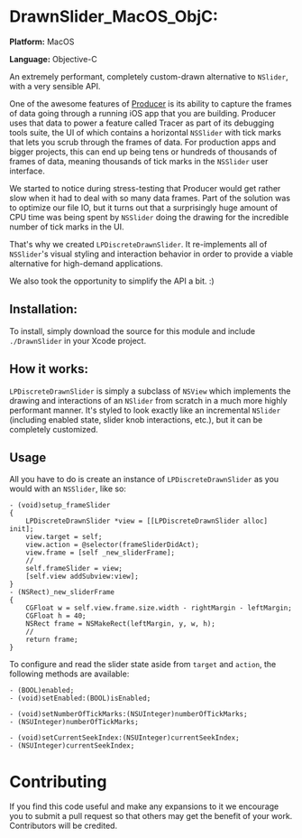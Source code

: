 # DrawnSlider\_MacOS\_ObjC:

**Platform:** MacOS

**Language:** Objective-C

An extremely performant, completely custom-drawn alternative to `NSlider`, with a very sensible API.

One of the awesome features of [Producer](http://www.getproducer.com) is its ability to capture the frames of data going through a running iOS app that you are building. Producer uses that data to power a feature called Tracer as part of its debugging tools suite, the UI of which contains a horizontal `NSSlider` with tick marks that lets you scrub through the frames of data. For production apps and bigger projects, this can end up being tens or hundreds of thousands of frames of data, meaning thousands of tick marks in the `NSSlider` user interface.

We started to notice during stress-testing that Producer would get rather slow when it had to deal with so many data frames. Part of the solution was to optimize our file IO, but it turns out that a surprisingly huge amount of CPU time was being spent by `NSSlider` doing the drawing for the incredible number of tick marks in the UI.

That's why we created `LPDiscreteDrawnSlider`. It re-implements all of `NSSlider`'s visual styling and interaction behavior in order to provide a viable alternative for high-demand applications. 

We also took the opportunity to simplify the API a bit. :)


## Installation:

To install, simply download the source for this module and include `./DrawnSlider` in your Xcode project. 

## How it works:

`LPDiscreteDrawnSlider` is simply a subclass of `NSView` which implements the drawing and interactions of an `NSlider` from scratch in a much more highly performant manner. It's styled to look exactly like an incremental `NSlider` (including enabled state, slider knob interactions, etc.), but it can be completely customized.

## Usage

All you have to do is create an instance of `LPDiscreteDrawnSlider` as you would with an `NSSlider`, like so:


	- (void)setup_frameSlider
	{
	    LPDiscreteDrawnSlider *view = [[LPDiscreteDrawnSlider alloc] init];
	    view.target = self;
	    view.action = @selector(frameSliderDidAct);
	    view.frame = [self _new_sliderFrame];
    	//
	    self.frameSlider = view;
	    [self.view addSubview:view];
	}
	- (NSRect)_new_sliderFrame
	{
	    CGFloat w = self.view.frame.size.width - rightMargin - leftMargin;
		CGFloat h = 40;
	    NSRect frame = NSMakeRect(leftMargin, y, w, h);
    	//
	    return frame;
	}
	
To configure and read the slider state aside from `target` and `action`, the following methods are available:

	- (BOOL)enabled;
	- (void)setEnabled:(BOOL)isEnabled;

	- (void)setNumberOfTickMarks:(NSUInteger)numberOfTickMarks;
	- (NSUInteger)numberOfTickMarks;

	- (void)setCurrentSeekIndex:(NSUInteger)currentSeekIndex;
	- (NSUInteger)currentSeekIndex;


# Contributing

If you find this code useful and make any expansions to it we encourage you to submit a pull request so that others may get the benefit of your work. Contributors will be credited.